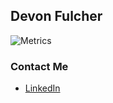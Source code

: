 ## Devon Fulcher

![Metrics](https://github.com/devonfulcher/devonfulcher/blob/master/github-metrics.svg)

### Contact Me
* [LinkedIn](https://www.linkedin.com/in/devonfulcher/)
